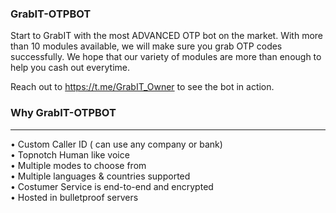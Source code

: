 ### GrabIT-OTPBOT

Start to GrabIT with the most ADVANCED OTP bot on the market.
With more than 10 modules available, we will make sure you grab OTP codes successfully.
We hope that our variety of modules are more than enough to help you cash out everytime.

Reach out to https://t.me/GrabIT_Owner to see the bot in action.

### Why GrabIT-OTPBOT
---

• Custom Caller ID ( can use any company or bank)                                                                                                                         
• Topnotch Human like voice                                                                                                                                               
• Multiple modes to choose from                                                                                                                                           
• Multiple languages & countries supported                                                                                                                               
• Costumer Service is end-to-end and encrypted                                                                                                                           
• Hosted in bulletproof servers


